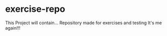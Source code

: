 # exercise-repo
This Project will contain...
Repository made for exercises and testing
It's me again!!!
